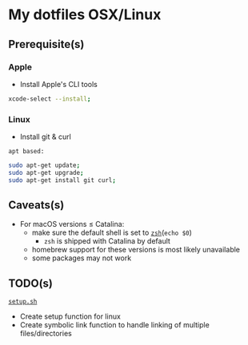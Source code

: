 # My dotfiles OSX/Linux

## Prerequisite(s)
### Apple

  * Install Apple's CLI tools

```sh
xcode-select --install;
```

### Linux

  * Install git & curl

`apt based:`

```sh 
sudo apt-get update;
sudo apt-get upgrade; 
sudo apt-get install git curl;
```

## Caveats(s)
  * For macOS versions $\leq$ Catalina:
    * make sure the default shell is set to [`zsh`](https://github.com/ohmyzsh/ohmyzsh/wiki/Installing-ZSH)(`echo $0`)
	  * `zsh` is shipped with Catalina by default
    * homebrew support for these versions is most likely unavailable
    * some packages may not work

## TODO(s)
[`setup.sh`](./setup.sh)
  * Create setup function for linux
  * Create symbolic link function to handle linking of multiple files/directories
